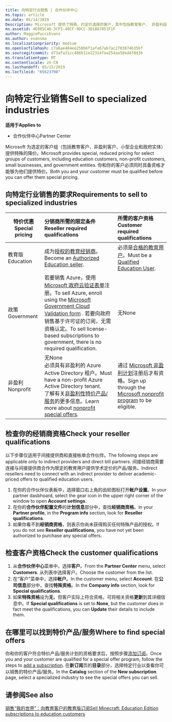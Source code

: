 ```yaml
---
title: 向特定行业销售 | 合作伙伴中心
ms.topic: article
ms.date: 05/14/2019
Description: Microsoft 提供了特殊，约定价选择的客户，其中包括教育客户、 非盈利组织客户和政府用户组。
ms.assetid: 4E085C48-3CF5-49CF-9DCC-3D18A7051F1F
author: MaggiePucciEvans
ms.author: evansma
ms.localizationpriority: medium
ms.openlocfilehash: c7a6ae484ee250b6f1afa67ab7ac2703874b35bf
ms.sourcegitcommit: d73afa31cc486b11e22314faa254aa50ed4f8d3b
ms.translationtype: MT
ms.contentlocale: zh-CN
ms.lasthandoff: 05/15/2019
ms.locfileid: "65623798"
---
```

# <a name="sell-to-specialized-industries"></a><span data-ttu-id="a291c-103">向特定行业销售</span><span class="sxs-lookup"><span data-stu-id="a291c-103">Sell to specialized industries</span></span>

<span data-ttu-id="a291c-104">**适用于**</span><span class="sxs-lookup"><span data-stu-id="a291c-104">**Applies to**</span></span>

-  <span data-ttu-id="a291c-105">合作伙伴中心</span><span class="sxs-lookup"><span data-stu-id="a291c-105">Partner Center</span></span>

<span data-ttu-id="a291c-106">Microsoft 为选定的客户组（包括教育客户、非盈利客户、小型企业和政府实体）提供特殊的降价。</span><span class="sxs-lookup"><span data-stu-id="a291c-106">Microsoft provides special, reduced pricing for select groups of customers, including education customers, non-profit customers, small businesses, and government entities.</span></span> <span data-ttu-id="a291c-107">你和你的客户必须同时具备资格才能够为他们提供特价。</span><span class="sxs-lookup"><span data-stu-id="a291c-107">Both you and your customer must be qualified before you can offer them special pricing.</span></span> 

## <a name="requirements-to-sell-to-specialized-industries"></a><span data-ttu-id="a291c-108">向特定行业销售的要求</span><span class="sxs-lookup"><span data-stu-id="a291c-108">Requirements to sell to specialized industries</span></span>

|<span data-ttu-id="a291c-109">**特价优惠**</span><span class="sxs-lookup"><span data-stu-id="a291c-109">**Special pricing**</span></span>   |<span data-ttu-id="a291c-110">**分销商所需的限定条件**</span><span class="sxs-lookup"><span data-stu-id="a291c-110">**Reseller required qualifications**</span></span>   |<span data-ttu-id="a291c-111">**所需的客户资格**</span><span class="sxs-lookup"><span data-stu-id="a291c-111">**Customer required qualifications**</span></span>   |
|----------------------------|:---------------------------------|:------------------------------------------|
|<span data-ttu-id="a291c-112">教育版</span><span class="sxs-lookup"><span data-stu-id="a291c-112">Education</span></span>   |<span data-ttu-id="a291c-113">成为[授权的教育经销商](https://www.mepn.com)。</span><span class="sxs-lookup"><span data-stu-id="a291c-113">Become an [Authorized Education seller](https://www.mepn.com).</span></span>   | <span data-ttu-id="a291c-114">必须是[合格的教育用户](https://www.microsoftvolumelicensing.com/DocumentSearch.aspx?Mode=3&DocumentTypeId=7)。</span><span class="sxs-lookup"><span data-stu-id="a291c-114">Must be a [Qualified Education User](https://www.microsoftvolumelicensing.com/DocumentSearch.aspx?Mode=3&DocumentTypeId=7).</span></span>   |
|<span data-ttu-id="a291c-115">政策</span><span class="sxs-lookup"><span data-stu-id="a291c-115">Government</span></span>   |<span data-ttu-id="a291c-116">若要销售 Azure，使用 [Microsoft 政府云验证表单](https://azuregov.microsoft.com/csp)注册。</span><span class="sxs-lookup"><span data-stu-id="a291c-116">To sell Azure, enroll using the [Microsoft Government Cloud Validation form](https://azuregov.microsoft.com/csp) .</span></span> <span data-ttu-id="a291c-117">若要向政府销售基于许可证的订阅，无需资格认定。</span><span class="sxs-lookup"><span data-stu-id="a291c-117">To sell license-based subscriptions to government, there is no required qualification.</span></span>|   <span data-ttu-id="a291c-118">无</span><span class="sxs-lookup"><span data-stu-id="a291c-118">None</span></span>|
|<span data-ttu-id="a291c-119">非盈利</span><span class="sxs-lookup"><span data-stu-id="a291c-119">Nonprofit</span></span>  |<span data-ttu-id="a291c-120">无</span><span class="sxs-lookup"><span data-stu-id="a291c-120">None</span></span><br><span data-ttu-id="a291c-121">必须具有非盈利的 Azure Active Directory 租户。</span><span class="sxs-lookup"><span data-stu-id="a291c-121">Must have a non-profit Azure Active Directory tenant.</span></span><br><span data-ttu-id="a291c-122">了解有关[非盈利性特价产品/服务](https://assetsprod.microsoft.com/mpn/en-us/nonprofit-skus-in-csp-faq.pdf)的更多信息。</span><span class="sxs-lookup"><span data-stu-id="a291c-122">Learn more about [nonprofit special offers](https://assetsprod.microsoft.com/mpn/en-us/nonprofit-skus-in-csp-faq.pdf).</span></span>   |<span data-ttu-id="a291c-123">通过 [Microsoft 非盈利计划](https://nonprofit.microsoft.com/#/register)注册后才有资格。</span><span class="sxs-lookup"><span data-stu-id="a291c-123">Sign up through the [Microsoft nonprofit program](https://nonprofit.microsoft.com/#/register) to be eligible.</span></span>   |


## <a name="check-your-reseller-qualifications"></a><span data-ttu-id="a291c-124">检查你的经销商资格</span><span class="sxs-lookup"><span data-stu-id="a291c-124">Check your reseller qualifications</span></span>

<span data-ttu-id="a291c-125">以下步骤仅适用于间接提供商和直接帐单合作伙伴。</span><span class="sxs-lookup"><span data-stu-id="a291c-125">The following steps are applicable only to indirect providers and direct bill partners.</span></span> <span data-ttu-id="a291c-126">间接经销商需要连接与间接提供商合作为限定的教育用户提供学术定价的产品/服务。</span><span class="sxs-lookup"><span data-stu-id="a291c-126">Indirect resellers need to connect with an indirect provider to deliver academic-priced offers to qualified education users.</span></span> 

1.  <span data-ttu-id="a291c-127">在你的合作伙伴仪表板中，选择窗口右上角的齿轮图标打开**帐户设置**。</span><span class="sxs-lookup"><span data-stu-id="a291c-127">In your partner dasbhoard, select the gear icon in the upper right corner of the window to open **Account settings**.</span></span>
2.  <span data-ttu-id="a291c-128">在你的**合作伙伴配置文件**的**计划信息**部分中，查找**经销商资格**。</span><span class="sxs-lookup"><span data-stu-id="a291c-128">In your **Partner profile**, in the **Program info** section, look for **Reseller qualifications**.</span></span>
3.  <span data-ttu-id="a291c-129">如果你看不到**经销商资格**，则表示你尚未获得购买任何特殊产品的授权。</span><span class="sxs-lookup"><span data-stu-id="a291c-129">If you do not see **Reseller qualifications**, you have not yet been authorized to purchase any special offers.</span></span>

## <a name="check-the-customer-qualifications"></a><span data-ttu-id="a291c-130">检查客户资格</span><span class="sxs-lookup"><span data-stu-id="a291c-130">Check the customer qualifications</span></span>

1.  <span data-ttu-id="a291c-131">从**合作伙伴中心**菜单中，选择**客户**。</span><span class="sxs-lookup"><span data-stu-id="a291c-131">From the **Partner Center** menu, select **Customers**.</span></span> <span data-ttu-id="a291c-132">从列表中选择客户。</span><span class="sxs-lookup"><span data-stu-id="a291c-132">Choose the customer from the list.</span></span>
2.  <span data-ttu-id="a291c-133">在“客户”菜单中，选择**帐户**。</span><span class="sxs-lookup"><span data-stu-id="a291c-133">In the customer menu, select **Account**.</span></span> <span data-ttu-id="a291c-134">在**公司信息**部分中，查找**特殊资格**。</span><span class="sxs-lookup"><span data-stu-id="a291c-134">In the **Company info** section, look for **Special qualifications**.</span></span>
3.  <span data-ttu-id="a291c-135">如果**特殊资格**设为**无**，但客户实际上符合资格，可将相关资格**更新**到其详细信息中。</span><span class="sxs-lookup"><span data-stu-id="a291c-135">If **Special qualifications** is set to **None**, but the customer does in fact meet the qualifications, you can **Update** their details to include them.</span></span>

## <a name="where-to-find-special-offers"></a><span data-ttu-id="a291c-136">在哪里可以找到特价产品/服务</span><span class="sxs-lookup"><span data-stu-id="a291c-136">Where to find special offers</span></span>

<span data-ttu-id="a291c-137">你和你的客户符合特价产品/服务计划的资格要求后，按照步骤[添加订阅](create-a-new-subscription.md)。</span><span class="sxs-lookup"><span data-stu-id="a291c-137">Once you and your customer are qualified for a special offer program, follow the steps to [add a subscription](create-a-new-subscription.md).</span></span> <span data-ttu-id="a291c-138">在**新订阅**页的**目录**部分，选择特定行业以查看你可以销售的特价产品/服务。</span><span class="sxs-lookup"><span data-stu-id="a291c-138">In the **Catalog** section of the **New subscription** page, select a specialized industry to see the special offers you can sell.</span></span>

## <a name="see-also"></a><span data-ttu-id="a291c-139">请参阅</span><span class="sxs-lookup"><span data-stu-id="a291c-139">See also</span></span>

[<span data-ttu-id="a291c-140">销售“我的世界”：向教育客户的教育版订阅</span><span class="sxs-lookup"><span data-stu-id="a291c-140">Sell Minecraft: Education Edition subscriptions to education customers</span></span>](minecraft-subscriptions.md)


 

 

 



